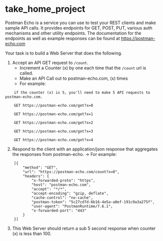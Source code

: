 # take_home_project

Postman Echo is a service you can use to test your REST clients and make sample API calls. It provides endpoints for GET, POST, PUT, various auth mechanisms and other utility endpoints.
The documentation for the endpoints as well as example responses can be found at https://postman-echo.com

Your task is to build a Web Server that does the following.
1. Accept an API GET request to `/count`.
    - Increment a Counter (x) by one each time that the `/count` url is called.
    - Make an API Call out to postman-echo.com, (x) times
    - For example:
```
    if the counter (x) is 5, you'll need to make 5 API requests to postman-echo.com.

    GET https://postman-echo.com/get?x=0

    GET https://postman-echo.com/get?x=1

    GET https://postman-echo.com/get?x=2

    GET https://postman-echo.com/get?x=3

    GET https://postman-echo.com/get?x=4
```

2. Respond to the client with an application/json response that aggregates the responses from postman-echo.
    -> For example:
```
    [{
        "method": "GET",
        "url": "https://postman-echo.com/count?x=0",
        "headers": {
            "x-forwarded-proto": "https",
            "host": "postman-echo.com",
            "accept": "*/*",
            "accept-encoding": "gzip, deflate",
            "cache-control": "no-cache",
            "postman-token": "5c27cd7d-6b16-4e5a-a0ef-191c9a3a275f",
            "user-agent": "PostmanRuntime/7.6.1",
            "x-forwarded-port": "443"
        }
    }]
```
3. This Web Server should return a sub 5 second response when counter (x) is less than 100.
